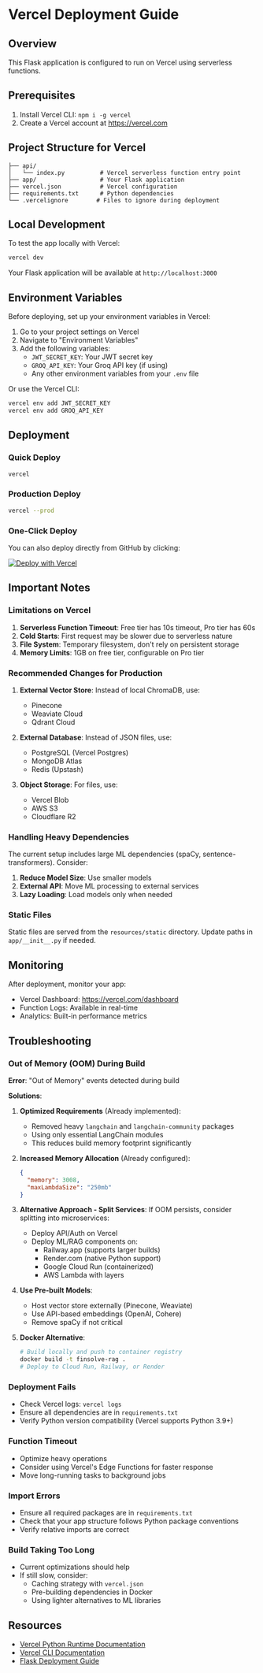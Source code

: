 # Vercel Deployment Guide

## Overview
This Flask application is configured to run on Vercel using serverless functions.

## Prerequisites
1. Install Vercel CLI: `npm i -g vercel`
2. Create a Vercel account at https://vercel.com

## Project Structure for Vercel
```
├── api/
│   └── index.py          # Vercel serverless function entry point
├── app/                  # Your Flask application
├── vercel.json           # Vercel configuration
├── requirements.txt      # Python dependencies
└── .vercelignore        # Files to ignore during deployment
```

## Local Development
To test the app locally with Vercel:

```bash
vercel dev
```

Your Flask application will be available at `http://localhost:3000`

## Environment Variables
Before deploying, set up your environment variables in Vercel:

1. Go to your project settings on Vercel
2. Navigate to "Environment Variables"
3. Add the following variables:
   - `JWT_SECRET_KEY`: Your JWT secret key
   - `GROQ_API_KEY`: Your Groq API key (if using)
   - Any other environment variables from your `.env` file

Or use the Vercel CLI:
```bash
vercel env add JWT_SECRET_KEY
vercel env add GROQ_API_KEY
```

## Deployment

### Quick Deploy
```bash
vercel
```

### Production Deploy
```bash
vercel --prod
```

### One-Click Deploy
You can also deploy directly from GitHub by clicking:

[![Deploy with Vercel](https://vercel.com/button)](https://vercel.com/new/clone?repository-url=https://github.com/param2610-cloud/FinSolve-RAG-Assistant)

## Important Notes

### Limitations on Vercel
1. **Serverless Function Timeout**: Free tier has 10s timeout, Pro tier has 60s
2. **Cold Starts**: First request may be slower due to serverless nature
3. **File System**: Temporary filesystem, don't rely on persistent storage
4. **Memory Limits**: 1GB on free tier, configurable on Pro tier

### Recommended Changes for Production
1. **External Vector Store**: Instead of local ChromaDB, use:
   - Pinecone
   - Weaviate Cloud
   - Qdrant Cloud

2. **External Database**: Instead of JSON files, use:
   - PostgreSQL (Vercel Postgres)
   - MongoDB Atlas
   - Redis (Upstash)

3. **Object Storage**: For files, use:
   - Vercel Blob
   - AWS S3
   - Cloudflare R2

### Handling Heavy Dependencies
The current setup includes large ML dependencies (spaCy, sentence-transformers). Consider:

1. **Reduce Model Size**: Use smaller models
2. **External API**: Move ML processing to external services
3. **Lazy Loading**: Load models only when needed

### Static Files
Static files are served from the `resources/static` directory. Update paths in `app/__init__.py` if needed.

## Monitoring
After deployment, monitor your app:
- Vercel Dashboard: https://vercel.com/dashboard
- Function Logs: Available in real-time
- Analytics: Built-in performance metrics

## Troubleshooting

### Out of Memory (OOM) During Build
**Error**: "Out of Memory" events detected during build

**Solutions**:
1. **Optimized Requirements** (Already implemented):
   - Removed heavy `langchain` and `langchain-community` packages
   - Using only essential LangChain modules
   - This reduces build memory footprint significantly

2. **Increased Memory Allocation** (Already configured):
   ```json
   {
     "memory": 3008,
     "maxLambdaSize": "250mb"
   }
   ```

3. **Alternative Approach - Split Services**:
   If OOM persists, consider splitting into microservices:
   - Deploy API/Auth on Vercel
   - Deploy ML/RAG components on:
     - Railway.app (supports larger builds)
     - Render.com (native Python support)
     - Google Cloud Run (containerized)
     - AWS Lambda with layers

4. **Use Pre-built Models**:
   - Host vector store externally (Pinecone, Weaviate)
   - Use API-based embeddings (OpenAI, Cohere)
   - Remove spaCy if not critical

5. **Docker Alternative**:
   ```bash
   # Build locally and push to container registry
   docker build -t finsolve-rag .
   # Deploy to Cloud Run, Railway, or Render
   ```

### Deployment Fails
- Check Vercel logs: `vercel logs`
- Ensure all dependencies are in `requirements.txt`
- Verify Python version compatibility (Vercel supports Python 3.9+)

### Function Timeout
- Optimize heavy operations
- Consider using Vercel's Edge Functions for faster response
- Move long-running tasks to background jobs

### Import Errors
- Ensure all required packages are in `requirements.txt`
- Check that your app structure follows Python package conventions
- Verify relative imports are correct

### Build Taking Too Long
- Current optimizations should help
- If still slow, consider:
  - Caching strategy with `vercel.json`
  - Pre-building dependencies in Docker
  - Using lighter alternatives to ML libraries

## Resources
- [Vercel Python Runtime Documentation](https://vercel.com/docs/functions/serverless-functions/runtimes/python)
- [Vercel CLI Documentation](https://vercel.com/docs/cli)
- [Flask Deployment Guide](https://flask.palletsprojects.com/en/3.0.x/deploying/)
